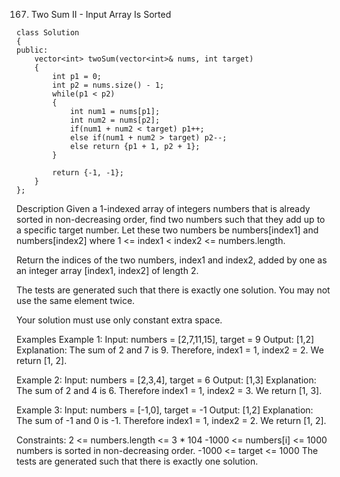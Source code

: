 167. Two Sum II - Input Array Is Sorted
```
class Solution
{
public:
    vector<int> twoSum(vector<int>& nums, int target)
    {
        int p1 = 0;
        int p2 = nums.size() - 1;
        while(p1 < p2)
        {
            int num1 = nums[p1];
            int num2 = nums[p2];
            if(num1 + num2 < target) p1++;
            else if(num1 + num2 > target) p2--;
            else return {p1 + 1, p2 + 1};
        }

        return {-1, -1};
    }
};
```

Description
Given a 1-indexed array of integers numbers that is already sorted in non-decreasing order, find two numbers such that they add up to a specific target number. Let these two numbers be numbers[index1] and numbers[index2] where 1 <= index1 < index2 <= numbers.length.

Return the indices of the two numbers, index1 and index2, added by one as an integer array [index1, index2] of length 2.

The tests are generated such that there is exactly one solution. You may not use the same element twice.

Your solution must use only constant extra space.

Examples
Example 1:
Input: numbers = [2,7,11,15], target = 9
Output: [1,2]
Explanation: The sum of 2 and 7 is 9. Therefore, index1 = 1, index2 = 2. We return [1, 2].

Example 2:
Input: numbers = [2,3,4], target = 6
Output: [1,3]
Explanation: The sum of 2 and 4 is 6. Therefore index1 = 1, index2 = 3. We return [1, 3].

Example 3:
Input: numbers = [-1,0], target = -1
Output: [1,2]
Explanation: The sum of -1 and 0 is -1. Therefore index1 = 1, index2 = 2. We return [1, 2].

Constraints:
2 <= numbers.length <= 3 * 104
-1000 <= numbers[i] <= 1000
numbers is sorted in non-decreasing order.
-1000 <= target <= 1000
The tests are generated such that there is exactly one solution.
